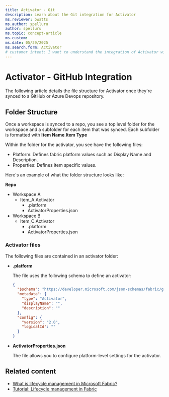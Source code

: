 ```yaml
---
title: Activator - Git
description: Learn about the Git integration for Activator
ms.reviewer: bwatts
ms.author: spelluru
author: spelluru
ms.topic: concept-article
ms.custom:
ms.date: 05/29/2025
ms.search.form: Activator
# customer intent: I want to understand the integration of Activator with Microsoft Fabric's deployment pipelines and git, and how to configure and manage them in the ALM system.
---
```


# Activator - GitHub Integration

The following article details the file structure for Activator once they're synced to a GitHub or Azure Devops repository.

## Folder Structure
Once a workspace is synced to a repo, you see a top level folder for the workspace and a subfolder for each item that was synced. Each subfolder is formatted with **Item Name**.**Item Type**

Within the folder for the activator, you see have the following files:
- Platform: Defines fabric platform values such as Display Name and Description.
- Properties: Defines item specific values.


Here's an example of what the folder structure looks like:

**Repo**
* Workspace A
  * Item_A.Activator
    * .platform
    * ActivatorProperties.json  
* Workspace B
  * Item_C.Activator
    * .platform
    * ActivatorProperties.json  

### Activator files

The following files are contained in an activator folder:

- **.platform**

    The file uses the following schema to define an activator:

    ```json
    {
      "$schema": "https://developer.microsoft.com/json-schemas/fabric/gitIntegration/platformProperties/2.0.0/schema.json",
      "metadata": {
        "type": "Activator",
        "displayName": "",
        "description": ""
      },
      "config": {
        "version": "2.0",
        "logicalId": ""
      }
    }
    ```

- **ActivatorProperties.json**

    The file allows you to configure platform-level settings for the activator.


## Related content

- [What is lifecycle management in Microsoft Fabric?](../cicd/cicd-overview.md)
- [Tutorial: Lifecycle management in Fabric](../cicd/cicd-tutorial.md)